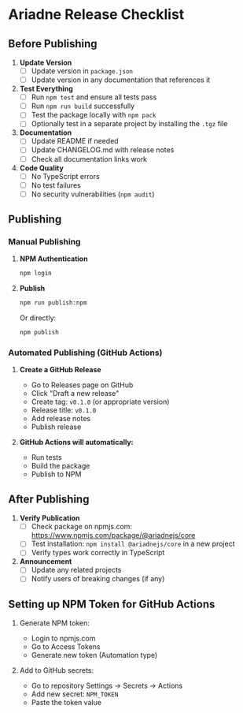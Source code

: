 # Ariadne Release Checklist

## Before Publishing

1. **Update Version**
   - [ ] Update version in `package.json`
   - [ ] Update version in any documentation that references it

2. **Test Everything**
   - [ ] Run `npm test` and ensure all tests pass
   - [ ] Run `npm run build` successfully
   - [ ] Test the package locally with `npm pack`
   - [ ] Optionally test in a separate project by installing the `.tgz` file

3. **Documentation**
   - [ ] Update README if needed
   - [ ] Update CHANGELOG.md with release notes
   - [ ] Check all documentation links work

4. **Code Quality**
   - [ ] No TypeScript errors
   - [ ] No test failures
   - [ ] No security vulnerabilities (`npm audit`)

## Publishing

### Manual Publishing

1. **NPM Authentication**
   ```bash
   npm login
   ```

2. **Publish**
   ```bash
   npm run publish:npm
   ```
   Or directly:
   ```bash
   npm publish
   ```

### Automated Publishing (GitHub Actions)

1. **Create a GitHub Release**
   - Go to Releases page on GitHub
   - Click "Draft a new release"
   - Create tag: `v0.1.0` (or appropriate version)
   - Release title: `v0.1.0`
   - Add release notes
   - Publish release

2. **GitHub Actions will automatically:**
   - Run tests
   - Build the package
   - Publish to NPM

## After Publishing

1. **Verify Publication**
   - [ ] Check package on npmjs.com: https://www.npmjs.com/package/@ariadnejs/core
   - [ ] Test installation: `npm install @ariadnejs/core` in a new project
   - [ ] Verify types work correctly in TypeScript

2. **Announcement**
   - [ ] Update any related projects
   - [ ] Notify users of breaking changes (if any)

## Setting up NPM Token for GitHub Actions

1. Generate NPM token:
   - Login to npmjs.com
   - Go to Access Tokens
   - Generate new token (Automation type)

2. Add to GitHub secrets:
   - Go to repository Settings → Secrets → Actions
   - Add new secret: `NPM_TOKEN`
   - Paste the token value